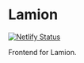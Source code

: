 # Lamion

[![Netlify Status](https://api.netlify.com/api/v1/badges/166c03ed-6508-4475-99f1-4b314f5d21e6/deploy-status)](https://app.netlify.com/sites/lamion/deploys)

Frontend for Lamion.